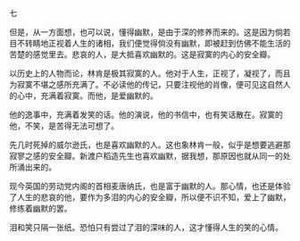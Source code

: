 七

  

但是，从一方面想，也可以说，懂得幽默，是由于深的修养而来的。这是因为倘若目不转睛地正视着人生的诸相，我们便觉得倘没有幽默，即被赶到仿佛不能生活的苦楚的感觉里去。悲哀的人，是大抵喜欢幽默的。这是寂寞的内心的安全瓣。

以历史上的人物而论，林肯是极其寂寞的人。他对于人生，正视了，凝视了，而且为寂寞不堪之感所充满了。不必读他的传记，只要注视他的肖像，便可见这自然人的心中，充满着寂寞。而他，是爱幽默的。

他的逸事中，充满着发笑的话。他的演说，他的书信中，也有笑话散在。寂寞的他，不笑，是苦得无法可想了。

先几时死掉的威尔逊氏，也是喜欢幽默的人。这也象林肯一般，似乎是想要逃避那寂寥之感的安全瓣。新渡户稻造先生也喜欢幽默，据我想，那原因也就从同一的处所涌出来的。

现今英国的劳动党内阁的首相麦唐纳氏，也是富于幽默的人。那心情，也还是体验了人生的悲哀的他，要作为多泪的内心的安全瓣，所以便不识不知，爱上了幽默，修练着幽默的罢。

泪和笑只隔一张纸。恐怕只有尝过了泪的深味的人，这才懂得人生的笑的心情。